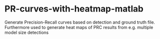 # PR-curves-with-heatmap-matlab
Generate Precision-Recall curves based on detection and ground truth file. Furthermore used to generate heat maps of PRC results from e.g. multiple model size detections
